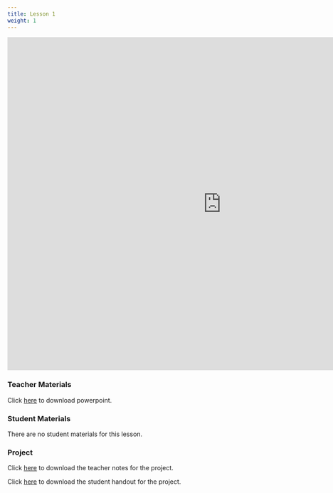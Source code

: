 ```yaml
---
title: Lesson 1
weight: 1
---
```


<iframe src="https://docs.google.com/presentation/d/e/2PACX-1vS59B5DyICqIRZZGQ9Lh7B7aNjVPPF9jmhM6QPjVVr7oOhSV7kuL_AAG4W_vscEZ6F_QNRUQcXDloBk/embed?start=false&loop=false&delayms=3000" frameborder="0" width="960" height="749" allowfullscreen="true" mozallowfullscreen="true" webkitallowfullscreen="true"></iframe>

### Teacher Materials

Click <a href="https://docs.google.com/presentation/d/1FB5Bd-8YsaVdxoebPNK90wsglxlJkkMJIJ42svQ0Tv0/edit?usp=sharing" target="_blank">here</a> to download powerpoint.

### Student Materials

There are no student materials for this lesson.

### Project 

Click <a href="https://docs.google.com/document/d/1Tat_tXhdTXpnWlNSAB96dZ2FqeYZHhEKhDrxcQm6KSI/edit?usp=sharing" target="_blank">here</a> to download the teacher notes for the project.

Click <a href="https://docs.google.com/document/d/1LBgSNsWTTMrDodzLLmh71t74ZKaUHheZqxcKldEYdgA/edit?usp=sharing" target="_blank">here</a> to download the student handout for the project.
